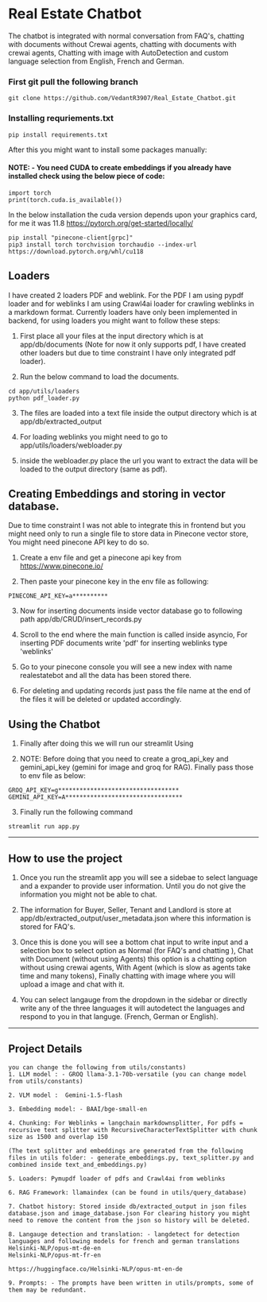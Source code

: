 
# Real Estate Chatbot

The chatbot is integrated with normal conversation from FAQ's, chatting with documents without Crewai agents, chatting with documents with crewai agents, Chatting with image with AutoDetection and custom language selection from English, French and German.


### First git pull the following branch
```
git clone https://github.com/VedantR3907/Real_Estate_Chatbot.git
````

### Installing requriements.txt
```
pip install requirements.txt
```

After this you might want to install some packages manually:

#### NOTE: - You need CUDA to create embeddings if you already have installed check using the below piece of code:
```
import torch
print(torch.cuda.is_available())
```

In the below installation the cuda version depends upon your graphics card, for me it was 11.8
https://pytorch.org/get-started/locally/
```
pip install "pinecone-client[grpc]"
pip3 install torch torchvision torchaudio --index-url https://download.pytorch.org/whl/cu118
```

## Loaders

I have created 2 loaders PDF and weblink. For the PDF I am using pypdf loader and for weblinks I am using Crawl4ai loader for crawling weblinks in a markdown format.
Currently loaders have only been implemented in backend, for using loaders you might want to follow these steps:

1. First place all your files at the input directory which is at 
app/db/documents (Note for now it only supports pdf, I have created other loaders but due to time constraint I have only integrated pdf loader).

2. Run the below command to load the documents.

```
cd app/utils/loaders
python pdf_loader.py
```

3. The files are loaded into a text file inside the output directory which is at app/db/extracted_output

4. For loading weblinks you might need to go to app/utils/loaders/webloader.py

5. inside the webloader.py place the url you want to extract the data will be loaded to the output directory (same as pdf).

## Creating Embeddings and storing in vector database.

Due to time constraint I was not able to integrate this in frontend but you might need only to run a single file to store data in Pinecone vector store, You might need pinecone API key to do so.

1. Create a env file and get a pinecone api key from https://www.pinecone.io/ 

2. Then paste your pinecone key in the env file as following: 
```
PINECONE_API_KEY=a**********
```

3. Now for inserting documents inside vector database go to following path app/db/CRUD/insert_records.py

4. Scroll to the end where the main function is called inside asyncio, For inserting PDF documents write 'pdf' for inserting weblinks type 'weblinks'

5. Go to your pinecone console you will see a new index with name realestatebot and all the data has been stored there.

6. For deleting and updating records just pass the file name at the end of the files it will be deleted or updated accordingly.


## Using the Chatbot

1. Finally after doing this we will run our streamlit Using

2. NOTE: Before doing that you need to create a groq_api_key and gemini_api_key (gemini for image and groq for RAG). Finally pass those to env file as below:

```
GROQ_API_KEY=g**********************************
GEMINI_API_KEY=A*********************************
```

3. Finally run the following command
```
streamlit run app.py
```


___________________________________________________________________________

## How to use the project

1. Once you run the streamlit app you will see a sidebae to select language and a expander to provide user information. Until you do not give the information you might not be able to chat.

2. The information for Buyer, Seller, Tenant and Landlord is store at app/db/extracted_output/user_metadata.json where this information is stored for FAQ's.

3. Once this is done you will see a bottom chat input to write input and a selection box to select option as Normal (for FAQ's and chatting ), Chat with Document (without using Agents) this option is a chatting option without using crewai agents, With Agent (which is slow as agents take time and many tokens), Finally chatting with image where you will upload a image and chat with it.

4. You can select langauge from the dropdown in the sidebar or directly write any of the three languages it will autodetect the languages and respond to you in that languge. (French, German or English).


___________________________________________________________________________

## Project Details

```
you can change the following from utils/constants)
1. LLM model : - GROQ llama-3.1-70b-versatile (you can change model from utils/constants)

2. VLM model :  Gemini-1.5-flash

3. Embedding model: - BAAI/bge-small-en

4. Chunking: For Weblinks = langchain markdownsplitter, For pdfs = recursive text splitter with RecursiveCharacterTextSplitter with chunk size as 1500 and overlap 150

(The text splitter and embeddings are generated from the following files in utils folder: - generate_embeddings.py, text_splitter.py and combined inside text_and_embeddings.py)

5. Loaders: Pymupdf loader of pdfs and Crawl4ai from weblinks

6. RAG Framework: llamaindex (can be found in utils/query_database)

7. Chatbot history: Stored inside db/extracted_output in json files database.json and image_database.json For clearing history you might need to remove the content from the json so history will be deleted.

8. Langauge detection and translation: - langdetect for detection languages and following models for french and german translations
Helsinki-NLP/opus-mt-de-en
Helsinki-NLP/opus-mt-fr-en

https://huggingface.co/Helsinki-NLP/opus-mt-en-de

9. Prompts: - The prompts have been written in utils/prompts, some of them may be redundant.
```
